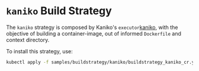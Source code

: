 # `kaniko` Build Strategy

The `kaniko` strategy is composed by Kaniko's `executor`[kaniko], with the objective of building a
container-image, out of informed `Dockerfile` and context directory.

To install this strategy, use:

```sh
kubectl apply -f samples/buildstrategy/kaniko/buildstrategy_kaniko_cr.yaml
```

[kaniko]: https://github.com/GoogleContainerTools/kaniko